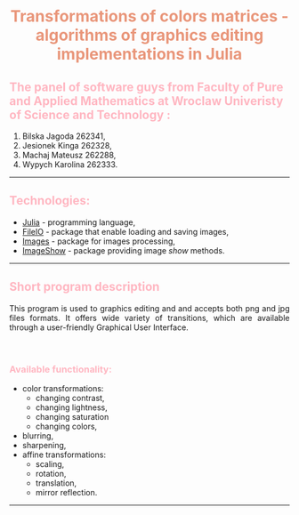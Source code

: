 # <span style="color:#e9967a"><p align = "center">**Transformations of colors matrices - algorithms of graphics editing implementations in Julia** </p></span>

## <span style="color:	#ffb6c1">**The panel of software guys from Faculty of Pure and Applied Mathematics at Wroclaw Univeristy of Science and Technology :**</span>
1. Bilska Jagoda 262341,
2. Jesionek Kinga 262328,
3. Machaj Mateusz 262288,
4. Wypych Karolina 262333.
***
## <span style="color:	#ffb6c1">**Technologies:**</span>
* [Julia](https://docs.julialang.org/en/v1/) - programming language,
* [FileIO](https://juliapackages.com/p/fileio) - package that enable loading and saving images,
* [Images](https://juliaimages.org/stable/) - package for images processing,
* [ImageShow](https://juliahub.com/docs/ImageShow/76qZM/0.2.3/) - package providing image *show* methods.
***
## <span style="color:  #ffb6c1">**Short program description**</span>
<div style="text-align: justify">This program is used to graphics editing and and accepts both png and jpg files formats. It offers wide variety of transitions, which are available through a user-friendly Graphical User Interface.</div>
<br/><br/>

### <span style="color:	#ffb6c1"> **Available functionality:**</span>
* color transformations:
  * changing contrast,
  * changing lightness,
  * changing saturation
  * changing colors,
* blurring,
* sharpening,
* affine transformations:
  * scaling,
  * rotation,
  * translation,
  * mirror reflection.
***

